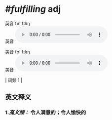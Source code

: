 # ***\#fulfilling*** adj
英音 fʊl'fɪlɪŋ  
英音
<audio src="./media/fulfilling-B.aac" controls="controls"></audio>

美音 fʊl'fɪlɪŋ  
美音
<audio src="./media/fulfilling.aac" controls="controls"></audio>



| 词频 1 |  

英文释义
---
### 1.*高义频：* **令人满意的；令人愉快的**  


